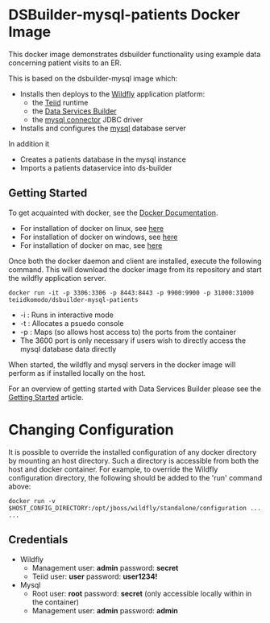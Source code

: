 # DSBuilder-mysql-patients Docker Image

This docker image demonstrates dsbuilder functionality using example data concerning patient visits to an ER.

This is based on the dsbuilder-mysql image which:
* Installs then deploys to the [Wildfly](http://wildfly.org) application platform:
  * the [Teiid](http://teiid.jboss.org) runtime
  * the [Data Services Builder](http://teiiddesigner.jboss.org/ds_builder_summary.html)
  * the [mysql connector](https://dev.mysql.com/downloads/connector/j/) JDBC driver
* Installs and configures the [mysql](https://dev.mysql.com) database server

In addition it
* Creates a patients database in the mysql instance
* Imports a patients dataservice into ds-builder

## Getting Started

To get acquainted with docker, see the [Docker Documentation](https://docs.docker.com).

* For installation of docker on linux, see [here](https://docs.docker.com/engine/installation/linux/)
* For installation of docker on windows, see [here](https://docs.docker.com/engine/installation/windows/)
* For installation of docker on mac, see [here](https://docs.docker.com/engine/installation/mac/)

Once both the docker daemon and client are installed, execute the following command. This will download the docker image from its repository and start the wildfly application server.

    docker run -it -p 3306:3306 -p 8443:8443 -p 9900:9900 -p 31000:31000 teiidkomodo/dsbuilder-mysql-patients

* -i : Runs in interactive mode
* -t : Allocates a psuedo console
* -p : Maps (so allows host access to) the ports from the container
* The 3600 port is only necessary if users wish to directly access the mysql database data directly

When started, the wildfly and mysql servers in the docker image will perform as if installed locally on the host.

For an overview of getting started with Data Services Builder please see the [Getting Started](https://developer.jboss.org/wiki/GettingStartedWithDataServicesBuilder) article.

# Changing Configuration

It is possible to override the installed configuration of any docker directory by mounting an host directory. Such a directory is accessible from both the host and docker container. For example, to override the Wildfly configuration directory, the following should be added to the 'run' command above:

    docker run -v $HOST_CONFIG_DIRECTORY:/opt/jboss/wildfly/standalone/configuration ... ...

## Credentials

* Wildfly
  * Management user:    __admin__   password: __secret__
  * Teiid      user:    __user__    password: __user1234!__
* Mysql
  * Root user:          __root__    password: __secret__ (only accessible locally within in the container)
  * Management user:    __admin__   password: __admin__
